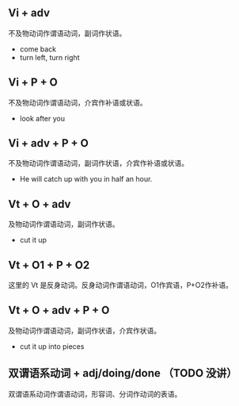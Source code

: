 ## Vi + adv

不及物动词作谓语动词，副词作状语。

- come back
- turn left, turn right

## Vi + P + O

不及物动词作谓语动词，介宾作补语或状语。

- look after you

## Vi + adv + P + O

不及物动词作谓语动词，副词作状语，介宾作补语或状语。

- He will catch up with you in half an hour.

## Vt + O + adv

及物动词作谓语动词，副词作状语。

- cut it up

## Vt + O1 + P + O2

这里的 Vt 是反身动词。反身动词作谓语动词，O1作宾语，P+O2作补语。

## Vt + O + adv + P + O

及物动词作谓语动词，副词作状语，介宾作状语。

- cut it up into pieces

## 双谓语系动词 + adj/doing/done （TODO 没讲）

双谓语系动词作谓语动词，形容词、分词作动词的表语。
